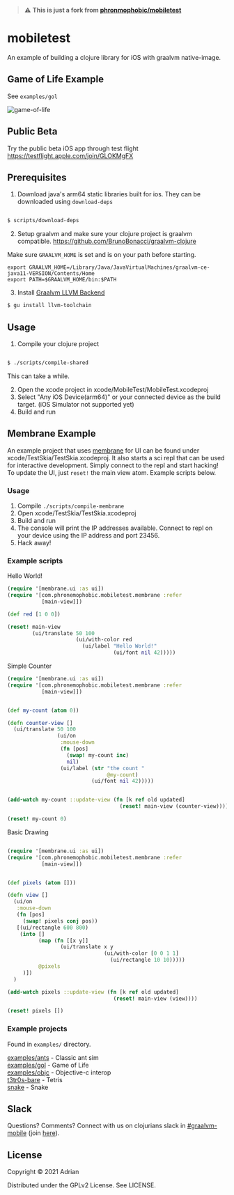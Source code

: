 > :warning: **This is just a fork from [phronmophobic/mobiletest](https://github.com/phronmophobic/mobiletest/)**
> 
# mobiletest

An example of building a clojure library for iOS with graalvm native-image.


## Game of Life Example

See `examples/gol`

![game-of-life](/game-of-life.gif?raw=true)

## Public Beta

Try the public beta iOS app through test flight https://testflight.apple.com/join/GLOKMgFX

## Prerequisites

1. Download java's arm64 static libraries built for ios. They can be downloaded using `download-deps`

```sh

$ scripts/download-deps
```

2. Setup graalvm and make sure your clojure project is graalvm compatible. https://github.com/BrunoBonacci/graalvm-clojure

Make sure `GRAALVM_HOME` is set and is on your path before starting.

```
export GRAALVM_HOME=/Library/Java/JavaVirtualMachines/graalvm-ce-java11-VERSION/Contents/Home
export PATH=$GRAALVM_HOME/bin:$PATH
```

3. Install [Graalvm LLVM Backend](https://www.graalvm.org/reference-manual/native-image/LLVMBackend/)

```sh
$ gu install llvm-toolchain
```

## Usage

1. Compile your clojure project

```sh

$ ./scripts/compile-shared

```
This can take a while. 

2. Open the xcode project in xcode/MobileTest/MobileTest.xcodeproj  
3. Select "Any iOS Device(arm64)" or your connected device as the build target. (iOS Simulator not supported yet)
4. Build and run



## Membrane Example

An example project that uses [membrane](https://github.com/phronmophobic/membrane) for UI can be found under xcode/TestSkia/TestSkia.xcodeproj. It also starts a sci repl that can be used for interactive development. Simply connect to the repl and start hacking! To update the UI, just `reset!` the main view atom. Example scripts below.

### Usage

1. Compile `./scripts/compile-membrane`
2. Open xcode/TestSkia/TestSkia.xcodeproj
3. Build and run
4. The console will print the IP addresses available. Connect to repl on your device using the IP address and port 23456.
5. Hack away!

### Example scripts

Hello World!

```clojure
(require '[membrane.ui :as ui])
(require '[com.phronemophobic.mobiletest.membrane :refer
           [main-view]])

(def red [1 0 0])

(reset! main-view
        (ui/translate 50 100
                      (ui/with-color red
                        (ui/label "Hello World!"
                                  (ui/font nil 42)))))
```

Simple Counter

```clojure
(require '[membrane.ui :as ui])
(require '[com.phronemophobic.mobiletest.membrane :refer
           [main-view]])


(def my-count (atom 0))

(defn counter-view []
  (ui/translate 50 100
                (ui/on
                 :mouse-down
                 (fn [pos]
                   (swap! my-count inc)
                   nil)
                 (ui/label (str "the count "
                                @my-count)
                           (ui/font nil 42)))))


(add-watch my-count ::update-view (fn [k ref old updated]
                                    (reset! main-view (counter-view))))

(reset! my-count 0)
```

Basic Drawing

```clojure

(require '[membrane.ui :as ui])
(require '[com.phronemophobic.mobiletest.membrane :refer
           [main-view]])


(def pixels (atom []))

(defn view []
  (ui/on
   :mouse-down
   (fn [pos]
     (swap! pixels conj pos))
   [(ui/rectangle 600 800)
    (into []
          (map (fn [[x y]]
                 (ui/translate x y
                               (ui/with-color [0 0 1 1]
                                 (ui/rectangle 10 10)))))
          @pixels
     )])
  )

(add-watch pixels ::update-view (fn [k ref old updated]
                                  (reset! main-view (view))))

(reset! pixels [])
```

### Example projects

Found in `examples/` directory.

[examples/ants](examples/ants) - Classic ant sim  
[examples/gol](examples/gol) - Game of Life  
[examples/objc](examples/objc) - Objective-c interop  
[t3tr0s-bare](https://github.com/phronmophobic/t3tr0s-bare) - Tetris  
[snake](https://github.com/phronmophobic/programming-clojure) - Snake  

## Slack

Questions? Comments? Connect with us on clojurians slack in [#graalvm-mobile](https://clojurians.slack.com/archives/C0260KHN0Q0) (join [here](http://clojurians.net/)).


## License

Copyright © 2021 Adrian

Distributed under the GPLv2 License. See LICENSE.
